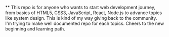 ** 
This repo is for anyone who wants to start web development journey, from basics of HTML5, CSS3, JavaScript, React, Node.js to advance topics like system design. This is kind of my way giving back to the community. I'm trying to make well documented repo for each topics. Cheers to the new beginning and learning path.